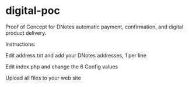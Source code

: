 # digital-poc
Proof of Concept for DNotes automatic payment, confirmation, and digital product delivery. 


Instructions: 

Edit address.txt and add your DNotes addresses, 1 per line

Edit index.php and change the 6 Config values 

Upload all files to your web site
